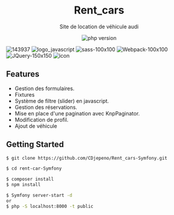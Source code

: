 <p align="center"><h1 align="center">
Rent_cars
</h1>

<p align="center">
  Site de location de véhicule audi
</p>

<p align="center">
    <img src="https://img.shields.io/badge/Version%20PHP-7.3-blue" alt="php version">
</p>



![143937](https://user-images.githubusercontent.com/43074465/98483568-c0d27480-2209-11eb-83f1-a5e27b48f732.png)
![logo_javascript](https://user-images.githubusercontent.com/43074465/98482792-fecc9a00-2203-11eb-8461-ceb47c8a20a8.png)
![sass-100x100](https://user-images.githubusercontent.com/43074465/98483226-e0b46900-2206-11eb-9529-73a273dbcdb4.png)
![Webpack-100x100](https://user-images.githubusercontent.com/43074465/98483244-f164df00-2206-11eb-899e-f7e096dc9c85.png)
![JQuery-150x150](https://user-images.githubusercontent.com/43074465/98483541-810b8d00-2209-11eb-8798-2599088d9c11.jpg)
![icon](https://user-images.githubusercontent.com/43074465/98969194-e5329780-250e-11eb-8b4b-40c3c1edad88.png)

## Features
- Gestion des formulaires.
- Fixtures
- Système de filtre (slider) en javascript.
- Gestion des réservations.
- Mise en place d'une pagination avec KnpPaginator.
- Modification de profil.
- Ajout de véhicule

## Getting Started
```bash
$ git clone https://github.com/CDjepeno/Rent_cars-Symfony.git
```
```bash
$ cd rent-car-Symfony
```
```bash
$ composer install
$ npm install
```
```bash
$ Symfony server-start -d
or
$ php -S localhost:8000 -t public
```

